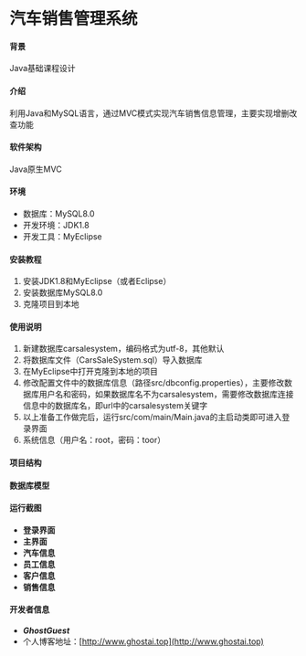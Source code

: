 # 汽车销售管理系统

#### 背景
Java基础课程设计

#### 介绍
利用Java和MySQL语言，通过MVC模式实现汽车销售信息管理，主要实现增删改查功能

#### 软件架构
Java原生MVC
#### 环境
- 数据库：MySQL8.0
- 开发环境：JDK1.8
- 开发工具：MyEclipse

#### 安装教程

1.  安装JDK1.8和MyEclipse（或者Eclipse）
2.  安装数据库MySQL8.0
3.  克隆项目到本地

#### 使用说明
1.  新建数据库carsalesystem，编码格式为utf-8，其他默认
2.  将数据库文件（CarsSaleSystem.sql）导入数据库
3.  在MyEclipse中打开克隆到本地的项目
3.  修改配置文件中的数据库信息（路径src/dbconfig.properties），主要修改数据库用户名和密码，如果数据库名不为carsalesystem，需要修改数据库连接信息中的数据库名，即url中的carsalesystem关键字
4.  以上准备工作做完后，运行src/com/main/Main.java的主启动类即可进入登录界面
5.  系统信息（用户名：root，密码：toor）

#### 项目结构
#### 数据库模型
#### 运行截图
-   **登录界面** 
-  **主界面**
-  **汽车信息**
-  **员工信息**
-  **客户信息**
-  **销售信息**

#### 开发者信息
-  **_GhostGuest_** 
- 个人博客地址：[http://www.ghostai.top](http://www.ghostai.top)
